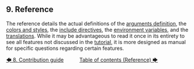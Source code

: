 ## 9. Reference

The reference details the actual definitions of the [arguments definition](arguments_definition.md#91-arguments-definition), the [colors and styles](colors_and_styles.md#92-colors-and-styles), the [include directives](include_directives.md#93-include-directives), the [environment variables](environment_variables/introduction.md#94-environment-variables), and the [translations](translations/introduction.md#95-translations). While it may be advantageous to read it once in its entirety to see all features not discussed in the [tutorial](../tutorial/introduction.md#5-tutorial), it is more designed as manual for specific questions regarding certain features.

[&#129092;&nbsp;8. Contribution guide](../contribution_guide.md)
&nbsp;&nbsp;&nbsp;&nbsp;&nbsp;&nbsp;&nbsp;&nbsp;&nbsp;&nbsp;[Table of contents (Reference)&nbsp;&#129094;](toc.md)
